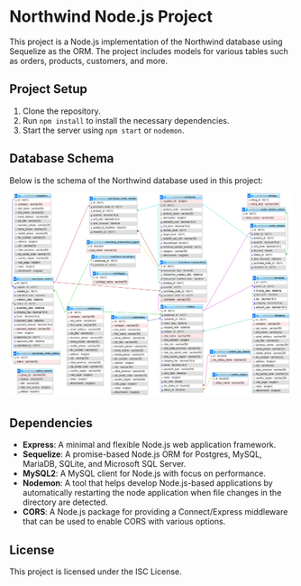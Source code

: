 # Northwind Node.js Project

This project is a Node.js implementation of the Northwind database using Sequelize as the ORM. The project includes models for various tables such as orders, products, customers, and more.

## Project Setup

1. Clone the repository.
2. Run `npm install` to install the necessary dependencies.
3. Start the server using `npm start` or `nodemon`.

## Database Schema

Below is the schema of the Northwind database used in this project:

![Database Schema](./img/Northwind2.0-ampliado.PNG)

## Dependencies

- **Express**: A minimal and flexible Node.js web application framework.
- **Sequelize**: A promise-based Node.js ORM for Postgres, MySQL, MariaDB, SQLite, and Microsoft SQL Server.
- **MySQL2**: A MySQL client for Node.js with focus on performance.
- **Nodemon**: A tool that helps develop Node.js-based applications by automatically restarting the node application when file changes in the directory are detected.
- **CORS**: A Node.js package for providing a Connect/Express middleware that can be used to enable CORS with various options.

## License

This project is licensed under the ISC License.